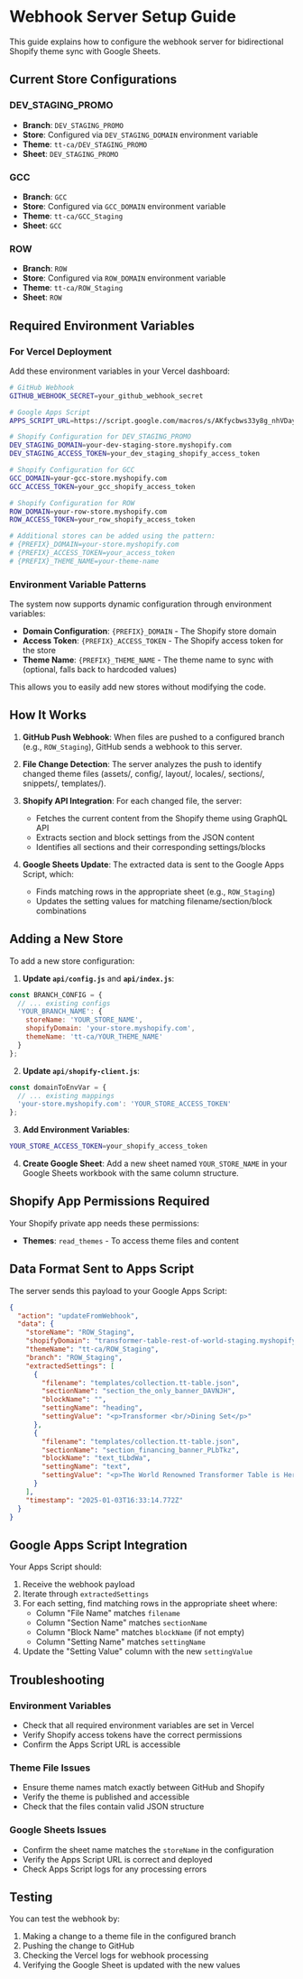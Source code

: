 # Webhook Server Setup Guide

This guide explains how to configure the webhook server for bidirectional Shopify theme sync with Google Sheets.

## Current Store Configurations

### DEV_STAGING_PROMO
- **Branch**: `DEV_STAGING_PROMO`
- **Store**: Configured via `DEV_STAGING_DOMAIN` environment variable
- **Theme**: `tt-ca/DEV_STAGING_PROMO`
- **Sheet**: `DEV_STAGING_PROMO`

### GCC
- **Branch**: `GCC`
- **Store**: Configured via `GCC_DOMAIN` environment variable
- **Theme**: `tt-ca/GCC_Staging`
- **Sheet**: `GCC`

### ROW
- **Branch**: `ROW`
- **Store**: Configured via `ROW_DOMAIN` environment variable
- **Theme**: `tt-ca/ROW_Staging`
- **Sheet**: `ROW`

## Required Environment Variables

### For Vercel Deployment
Add these environment variables in your Vercel dashboard:

```bash
# GitHub Webhook
GITHUB_WEBHOOK_SECRET=your_github_webhook_secret

# Google Apps Script
APPS_SCRIPT_URL=https://script.google.com/macros/s/AKfycbws33y8g_nhVDayDi4uo9IWbO2zBdkdcucyougNER0FnFso4ajTFZ_3WrYKq8o0EaWz/exec

# Shopify Configuration for DEV_STAGING_PROMO
DEV_STAGING_DOMAIN=your-dev-staging-store.myshopify.com
DEV_STAGING_ACCESS_TOKEN=your_dev_staging_shopify_access_token

# Shopify Configuration for GCC
GCC_DOMAIN=your-gcc-store.myshopify.com
GCC_ACCESS_TOKEN=your_gcc_shopify_access_token

# Shopify Configuration for ROW
ROW_DOMAIN=your-row-store.myshopify.com
ROW_ACCESS_TOKEN=your_row_shopify_access_token

# Additional stores can be added using the pattern:
# {PREFIX}_DOMAIN=your-store.myshopify.com
# {PREFIX}_ACCESS_TOKEN=your_access_token
# {PREFIX}_THEME_NAME=your-theme-name
```

### Environment Variable Patterns

The system now supports dynamic configuration through environment variables:

- **Domain Configuration**: `{PREFIX}_DOMAIN` - The Shopify store domain
- **Access Token**: `{PREFIX}_ACCESS_TOKEN` - The Shopify access token for the store
- **Theme Name**: `{PREFIX}_THEME_NAME` - The theme name to sync with (optional, falls back to hardcoded values)

This allows you to easily add new stores without modifying the code.

## How It Works

1. **GitHub Push Webhook**: When files are pushed to a configured branch (e.g., `ROW_Staging`), GitHub sends a webhook to this server.

2. **File Change Detection**: The server analyzes the push to identify changed theme files (assets/, config/, layout/, locales/, sections/, snippets/, templates/).

3. **Shopify API Integration**: For each changed file, the server:
   - Fetches the current content from the Shopify theme using GraphQL API
   - Extracts section and block settings from the JSON content
   - Identifies all sections and their corresponding settings/blocks

4. **Google Sheets Update**: The extracted data is sent to the Google Apps Script, which:
   - Finds matching rows in the appropriate sheet (e.g., `ROW_Staging`)
   - Updates the setting values for matching filename/section/block combinations

## Adding a New Store

To add a new store configuration:

1. **Update `api/config.js`** and **`api/index.js`**:
```javascript
const BRANCH_CONFIG = {
  // ... existing configs
  'YOUR_BRANCH_NAME': {
    storeName: 'YOUR_STORE_NAME',
    shopifyDomain: 'your-store.myshopify.com',
    themeName: 'tt-ca/YOUR_THEME_NAME'
  }
};
```

2. **Update `api/shopify-client.js`**:
```javascript
const domainToEnvVar = {
  // ... existing mappings
  'your-store.myshopify.com': 'YOUR_STORE_ACCESS_TOKEN'
};
```

3. **Add Environment Variables**:
```bash
YOUR_STORE_ACCESS_TOKEN=your_shopify_access_token
```

4. **Create Google Sheet**: Add a new sheet named `YOUR_STORE_NAME` in your Google Sheets workbook with the same column structure.

## Shopify App Permissions Required

Your Shopify private app needs these permissions:
- **Themes**: `read_themes` - To access theme files and content

## Data Format Sent to Apps Script

The server sends this payload to your Google Apps Script:

```json
{
  "action": "updateFromWebhook",
  "data": {
    "storeName": "ROW_Staging",
    "shopifyDomain": "transformer-table-rest-of-world-staging.myshopify.com",
    "themeName": "tt-ca/ROW_Staging",
    "branch": "ROW_Staging",
    "extractedSettings": [
      {
        "filename": "templates/collection.tt-table.json",
        "sectionName": "section_the_only_banner_DAVNJH",
        "blockName": "",
        "settingName": "heading",
        "settingValue": "<p>Transformer <br/>Dining Set</p>"
      },
      {
        "filename": "templates/collection.tt-table.json",
        "sectionName": "section_financing_banner_PLbTkz",
        "blockName": "text_tLbdWa",
        "settingName": "text",
        "settingValue": "<p>The World Renowned Transformer Table is Here! ...</p>"
      }
    ],
    "timestamp": "2025-01-03T16:33:14.772Z"
  }
}
```

## Google Apps Script Integration

Your Apps Script should:

1. Receive the webhook payload
2. Iterate through `extractedSettings`
3. For each setting, find matching rows in the appropriate sheet where:
   - Column "File Name" matches `filename`
   - Column "Section Name" matches `sectionName` 
   - Column "Block Name" matches `blockName` (if not empty)
   - Column "Setting Name" matches `settingName`
4. Update the "Setting Value" column with the new `settingValue`

## Troubleshooting

### Environment Variables
- Check that all required environment variables are set in Vercel
- Verify Shopify access tokens have the correct permissions
- Confirm the Apps Script URL is accessible

### Theme File Issues
- Ensure theme names match exactly between GitHub and Shopify
- Verify the theme is published and accessible
- Check that the files contain valid JSON structure

### Google Sheets Issues
- Confirm the sheet name matches the `storeName` in the configuration
- Verify the Apps Script URL is correct and deployed
- Check Apps Script logs for any processing errors

## Testing

You can test the webhook by:
1. Making a change to a theme file in the configured branch
2. Pushing the change to GitHub
3. Checking the Vercel logs for webhook processing
4. Verifying the Google Sheet is updated with the new values 